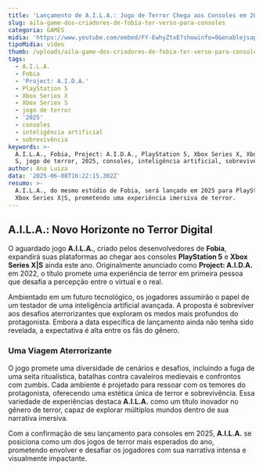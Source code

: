 ```yaml
---
title: 'Lançamento de A.I.L.A.: Jogo de Terror Chega aos Consoles em 2025'
slug: aila-game-dos-criadores-de-fobia-ter-verso-para-consoles
categoria: GAMES
midia: 'https://www.youtube.com/embed/FY-EwhyZtxE?showinfo=0&enablejsapi=1'
tipoMidia: video
thumb: /uploads/aila-game-dos-criadores-de-fobia-ter-verso-para-consoles-thumb.png
tags:
  - A.I.L.A.
  - Fobia
  - 'Project: A.I.D.A.'
  - PlayStation 5
  - Xbox Series X
  - Xbox Series S
  - jogo de terror
  - '2025'
  - consoles
  - inteligência artificial
  - sobrevivência
keywords: >-
  A.I.L.A., Fobia, Project: A.I.D.A., PlayStation 5, Xbox Series X, Xbox Series
  S, jogo de terror, 2025, consoles, inteligência artificial, sobrevivência
author: Ana Luiza
data: '2025-06-08T16:22:15.302Z'
resumo: >-
  A.I.L.A., do mesmo estúdio de Fobia, será lançado em 2025 para PlayStation 5 e
  Xbox Series X|S, prometendo uma experiência imersiva de terror.
---
```


## A.I.L.A.: Novo Horizonte no Terror Digital

O aguardado jogo **A.I.L.A.**, criado pelos desenvolvedores de **Fobia**, expandirá suas plataformas ao chegar aos consoles **PlayStation 5** e **Xbox Series X|S** ainda este ano. Originalmente anunciado como **Project: A.I.D.A.** em 2022, o título promete uma experiência de terror em primeira pessoa que desafia a percepção entre o virtual e o real. 

Ambientado em um futuro tecnológico, os jogadores assumirão o papel de um testador de uma inteligência artificial avançada. A proposta é sobreviver aos desafios aterrorizantes que exploram os medos mais profundos do protagonista. Embora a data específica de lançamento ainda não tenha sido revelada, a expectativa é alta entre os fãs do gênero.

### Uma Viagem Aterrorizante

O jogo promete uma diversidade de cenários e desafios, incluindo a fuga de uma seita ritualística, batalhas contra cavaleiros medievais e confrontos com zumbis. Cada ambiente é projetado para ressoar com os temores do protagonista, oferecendo uma estética única de terror e sobrevivência. Essa variedade de experiências destaca **A.I.L.A.** como um título inovador no gênero de terror, capaz de explorar múltiplos mundos dentro de sua narrativa imersiva.

Com a confirmação de seu lançamento para consoles em 2025, **A.I.L.A.** se posiciona como um dos jogos de terror mais esperados do ano, prometendo envolver e desafiar os jogadores com sua narrativa intensa e visualmente impactante.
